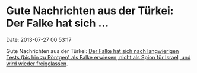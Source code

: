 Gute Nachrichten aus der Türkei: Der Falke hat sich \...
========================================================

Date: 2013-07-27 00:53:17

Gute Nachrichten aus der Türkei: [Der Falke hat sich nach langwierigen
Tests (bis hin zu Röntgen) als Falke erwiesen, nicht als Spion für
Israel, und wird wieder
freigelassen](http://www.telegraph.co.uk/news/worldnews/europe/turkey/10203935/fnord.html).
